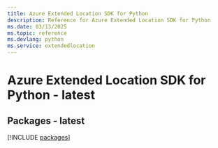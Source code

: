 ```yaml
---
title: Azure Extended Location SDK for Python
description: Reference for Azure Extended Location SDK for Python
ms.date: 03/13/2025
ms.topic: reference
ms.devlang: python
ms.service: extendedlocation
---
```

# Azure Extended Location SDK for Python - latest
## Packages - latest
[!INCLUDE [packages](extended-location-index.md)]